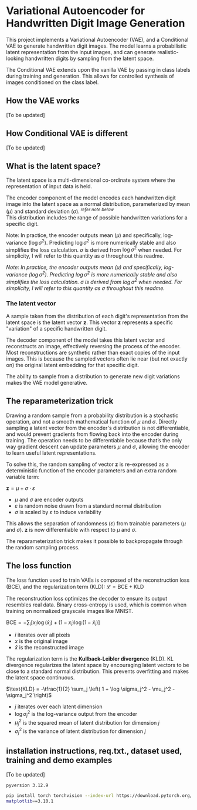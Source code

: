 # Variational Autoencoder for Handwritten Digit Image Generation
This project implements a Variational Autoencoder (VAE), and a Conditional VAE to generate handwritten digit images. The model learns a probabilistic latent representation from the input images, and can generate realistic-looking handwritten digits by sampling from the latent space.

The Conditional VAE extends upon the vanilla VAE by passing in class labels during training and generation. This allows for controlled synthesis of images conditioned on the class label.


## How the VAE works
[To be updated]


## How Conditional VAE is different
[To be updated]


## What is the latent space?
The latent space is a multi-dimensional co-ordinate system where the representation of input data is held.

The encoder component of the model encodes each handwritten digit image into the latent space as a normal distribution, parameterized by mean ($\mu$) and standard deviation ($\sigma$).<sup>  _refer note below_</sup> <br>
This distribution includes the range of possible handwritten variations for a specific digit.

Note: In practice, the encoder outputs mean ($\mu$) and specifically, log-variance ($\log \sigma^2$). Predicting $\log \sigma^2$ is more numerically stable and also simplifies the loss calculation. $\sigma$ is derived from $\log \sigma^2$ when needed. For simplicity, I will refer to this quantity as $\sigma$ throughout this readme.

*Note: In practice, the encoder outputs mean ($\mu$) and specifically, log-variance ($\log \sigma^2$). Predicting $\log \sigma^2$ is more numerically stable and also simplifies the loss calculation. $\sigma$ is derived from $\log \sigma^2$ when needed. For simplicity, I will refer to this quantity as $\sigma$ throughout this readme.*


### The latent vector
A sample taken from the distribution of each digit's representation from the latent space is the latent vector $\mathbf{z}$. This vector $\mathbf{z}$ represents a specific "variation" of a specific handwritten digit.

The decoder component of the model takes this latent vector and reconstructs an image, effectively reversing the process of the encoder.
Most reconstructions are synthetic rather than exact copies of the input images. This is because the sampled vectors often lie near (but not exactly on) the original latent embedding for that specific digit.

The ability to sample from a distribution to generate new digit variations makes the VAE model generative.


## The reparameterization trick
Drawing a random sample from a probability distribution is a stochastic operation, and not a smooth mathematical function of $\mu$ and $\sigma$. Directly sampling a latent vector from the encoder's distribution is not differentiable, and would prevent gradients from flowing back into the encoder during training. The operation needs to be differentiable because that’s the only way gradient descent can update parameters $\mu$ and $\sigma$, allowing the encoder to learn useful latent representations.

To solve this, the random sampling of vector $\mathbf{z}$ is re-expressed as a deterministic function of the encoder parameters and an extra random variable term:

$\mathbf{z} = \mu + \sigma \cdot \varepsilon$
- $\mu$ and $\sigma$ are encoder outputs
- $\varepsilon$ is random noise drawn from a standard normal distribution
- $\sigma$ is scaled by $\varepsilon$ to induce variability

This allows the separation of randomness ($\varepsilon$) from trainable parameters ($\mu$ and $\sigma$). $\mathbf{z}$ is now differentiable with respect to $\mu$ and $\sigma$.

The reparameterization trick makes it possible to backpropagate through the random sampling process.


## The loss function
The loss function used to train VAEs is composed of the reconstruction loss (BCE), and the regularization term (KLD):
$\mathcal{L} = \text{BCE} + \text{KLD}$

The reconstruction loss optimizes the decoder to ensure its output resembles real data. Binary cross-entropy is used, which is common when training on normalized grayscale images like MNIST.

$\text{BCE} = - \sum_i \left[ x_i \log(\hat{x}_i) + (1 - x_i)\log(1 - \hat{x}_i) \right]$
- $i$ iterates over all pixels
- $x$ is the original image
- $\hat{x}$ is the reconstructed image

The regularization term is the **Kullback-Leibler divergence** (KLD). KL divergence regularizes the latent space by encouraging latent vectors to be close to a standard normal distribution. This prevents overfitting and makes the latent space continuous.

$\text{KLD} = -\tfrac{1}{2} \sum_j \left( 1 + \log \sigma_j^2 - \mu_j^2 - \sigma_j^2 \right)$
- $j$ iterates over each latent dimension
- $\log \sigma_j^2$ is the log-variance output from the encoder
- $\mu_j^2$ is the squared mean of latent distribution for dimension $j$
- $\sigma_j^2$ is the variance of latent distribution for dimension $j$



## installation instructions, req.txt., dataset used, training and demo examples
[To be updated]

```sh
pyversion 3.12.9

pip install torch torchvision --index-url https://download.pytorch.org/whl/cu124
matplotlib==3.10.1
```
